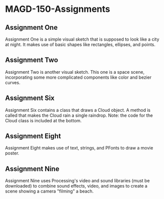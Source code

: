# MAGD-150-Assignments
## Assignment One
Assignment One is a simple visual sketch that is supposed to look like a city at night. It makes use of basic shapes like rectangles, ellipses, and points.
## Assignment Two
Assignment Two is another visual sketch. This one is a space scene, incorporating some more complicated components like color and bezier curves.
## Assignment Six
Assignment Six contains a class that draws a Cloud object. A method is called that makes the Cloud rain a single raindrop.
Note: the code for the Cloud class is included at the bottom.
## Assignment Eight
Assignment Eight makes use of text, strings, and PFonts to draw a movie poster. 
## Assignment Nine
Assignment Nine uses Processing's video and sound libraries (must be downloaded) to combine sound effects, video, and images to create a scene showing a camera "filming" a beach.

